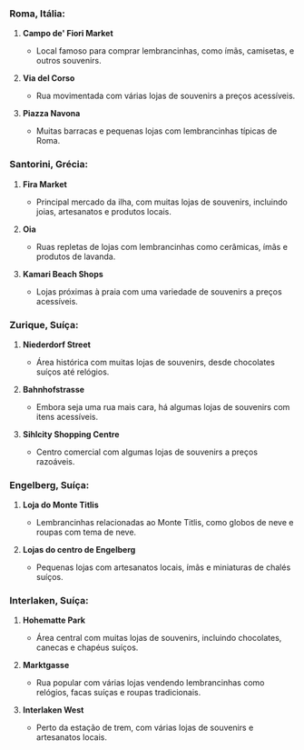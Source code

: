 ### Roma, Itália:

1. **Campo de' Fiori Market**

   - Local famoso para comprar lembrancinhas, como ímãs, camisetas, e outros souvenirs.

2. **Via del Corso**

   - Rua movimentada com várias lojas de souvenirs a preços acessíveis.

3. **Piazza Navona**
   - Muitas barracas e pequenas lojas com lembrancinhas típicas de Roma.

### Santorini, Grécia:

1. **Fira Market**

   - Principal mercado da ilha, com muitas lojas de souvenirs, incluindo joias, artesanatos e produtos locais.

2. **Oia**

   - Ruas repletas de lojas com lembrancinhas como cerâmicas, ímãs e produtos de lavanda.

3. **Kamari Beach Shops**
   - Lojas próximas à praia com uma variedade de souvenirs a preços acessíveis.

### Zurique, Suíça:

1. **Niederdorf Street**

   - Área histórica com muitas lojas de souvenirs, desde chocolates suíços até relógios.

2. **Bahnhofstrasse**

   - Embora seja uma rua mais cara, há algumas lojas de souvenirs com itens acessíveis.

3. **Sihlcity Shopping Centre**
   - Centro comercial com algumas lojas de souvenirs a preços razoáveis.

### Engelberg, Suíça:

1. **Loja do Monte Titlis**

   - Lembrancinhas relacionadas ao Monte Titlis, como globos de neve e roupas com tema de neve.

2. **Lojas do centro de Engelberg**
   - Pequenas lojas com artesanatos locais, ímãs e miniaturas de chalés suíços.

### Interlaken, Suíça:

1. **Hohematte Park**

   - Área central com muitas lojas de souvenirs, incluindo chocolates, canecas e chapéus suíços.

2. **Marktgasse**

   - Rua popular com várias lojas vendendo lembrancinhas como relógios, facas suíças e roupas tradicionais.

3. **Interlaken West**
   - Perto da estação de trem, com várias lojas de souvenirs e artesanatos locais.
